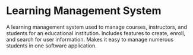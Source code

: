 # Learning Management System
A learning management system used to manage courses, instructors, and students for an educational institution. Includes features to create, enroll, and search for user information. Makes it easy to manage numerous students in one software application.
